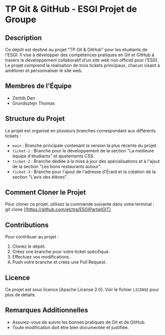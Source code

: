 # TP Git & GitHub - ESGI Projet de Groupe

## Description
Ce dépôt est destiné au projet "TP Git & GitHub" pour les étudiants de l'ESGI. Il vise à développer des compétences pratiques en Git et GitHub à travers le développement collaboratif d'un site web non officiel pour l'ESGI. Le projet comprend la réalisation de trois tickets principaux, chacun visant à améliorer et personnaliser le site web.

## Membres de l'Équipe
- Zerbib Dan
- Grundsztejn Thomas

## Structure du Projet
Le projet est organisé en plusieurs branches correspondant aux différents tickets :

- `main` : Branche principale contenant la version la plus récente du projet.
- `ticket-1` : Branche pour le développement de la section "La meilleure équipe d'étudiants" et ajustements CSS.
- `ticket-2` : Branche dédiée à la mise à jour des spécialisations et à l'ajout de la section "Les bons restaurants autour".
- `ticket-3` : Branche pour l'ajout de l'adresse d'Érard et la création de la section "L’avis des élèves".

## Comment Cloner le Projet
Pour cloner ce projet, utilisez la commande suivante dans votre terminal :
git clone [[https://github.com/etctra/ESGIPartielGIT]


## Contributions
Pour contribuer au projet :
1. Clonez le dépôt.
2. Créez une branche pour votre ticket spécifique.
3. Effectuez vos modifications.
4. Push votre branche et créez une Pull Request.

## Licence
Ce projet est sous licence [Apache License 2.0]. Voir le fichier `LICENSE` pour plus de détails.

## Remarques Additionnelles
- Assurez-vous de suivre les bonnes pratiques de Git et de GitHub.
- Toute modification doit être bien documentée et justifiée.
